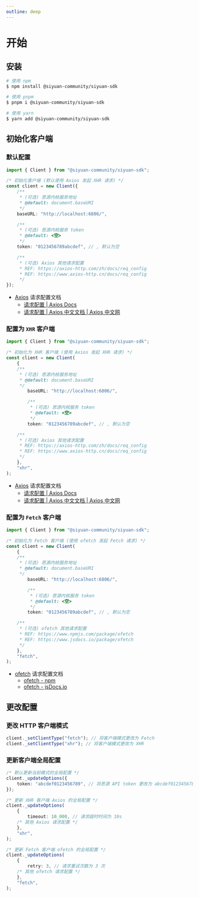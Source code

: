 ```yaml
---
outline: deep
---
```


# 开始

## 安装

```bash
# 使用 npm
$ npm install @siyuan-community/siyuan-sdk

# 使用 pnpm
$ pnpm i @siyuan-community/siyuan-sdk

# 使用 yarn
$ yarn add @siyuan-community/siyuan-sdk
```

## 初始化客户端

### 默认配置

```typescript
import { Client } from "@siyuan-community/siyuan-sdk";

/* 初始化客户端 (默认使用 Axios 发起 XHR 请求) */
const client = new Client({
    /**
     * (可选) 思源内核服务地址
     * @default: document.baseURI
     */
    baseURL: "http://localhost:6806/",

    /**
     * (可选) 思源内核服务 token
     * @default: <空>
     */
    token: "0123456789abcdef", // , 默认为空

    /**
     * (可选) Axios 其他请求配置
     * REF: https://axios-http.com/zh/docs/req_config
     * REF: https://www.axios-http.cn/docs/req_config
     */
});
```

- [Axios](https://axios-http.com/zh/) 请求配置文档
  - [请求配置 | Axios Docs](https://axios-http.com/zh/docs/req_config)
  - [请求配置 | Axios 中文文档 | Axios 中文网](https://www.axios-http.cn/docs/req_config)

### 配置为 `XHR` 客户端

```typescript
import { Client } from "@siyuan-community/siyuan-sdk";

/* 初始化为 XHR 客户端 (使用 Axios 发起 XHR 请求) */
const client = new Client(
    {
    /**
     * (可选) 思源内核服务地址
     * @default: document.baseURI
     */
        baseURL: "http://localhost:6806/",

        /**
         * (可选) 思源内核服务 token
         * @default: <空>
         */
        token: "0123456789abcdef", // , 默认为空

    /**
     * (可选) Axios 其他请求配置
     * REF: https://axios-http.com/zh/docs/req_config
     * REF: https://www.axios-http.cn/docs/req_config
     */
    },
    "xhr",
);
```

- [Axios](https://axios-http.com/zh/) 请求配置文档
  - [请求配置 | Axios Docs](https://axios-http.com/zh/docs/req_config)
  - [请求配置 | Axios 中文文档 | Axios 中文网](https://www.axios-http.cn/docs/req_config)

### 配置为 `Fetch` 客户端

```typescript
import { Client } from "@siyuan-community/siyuan-sdk";

/* 初始化为 Fetch 客户端 (使用 ofetch 发起 Fetch 请求) */
const client = new Client(
    {
    /**
     * (可选) 思源内核服务地址
     * @default: document.baseURI
     */
        baseURL: "http://localhost:6806/",

        /**
         * (可选) 思源内核服务 token
         * @default: <空>
         */
        token: "0123456789abcdef", // , 默认为空

    /**
     * (可选) ofetch 其他请求配置
     * REF: https://www.npmjs.com/package/ofetch
     * REF: https://www.jsdocs.io/package/ofetch
     */
    },
    "fetch",
);
```

- [ofetch](https://github.com/unjs/ofetch) 请求配置文档
  - [ofetch - npm](https://www.npmjs.com/package/ofetch)
  - [ofetch - jsDocs.io](https://www.jsdocs.io/package/ofetch)

## 更改配置

### 更改 HTTP 客户端模式

```typescript
client._setClientType("fetch"); // 将客户端模式更改为 Fetch
client._setClientType("xhr"); // 将客户端模式更改为 XHR
```

### 更新客户端全局配置

```typescript
/* 默认更新当前模式的全局配置 */
client._updateOptions({
    token: "abcdef0123456789", // 将思源 API token 更改为 abcdef0123456789
});

/* 更新 XHR 客户端 Axios 的全局配置 */
client._updateOptions(
    {
        timeout: 10_000, // 请求超时时间为 10s
    /* 其他 Axios 请求配置 */
    },
    "xhr",
);

/* 更新 Fetch 客户端 ofetch 的全局配置 */
client._updateOptions(
    {
        retry: 3, // 请求重试次数为 3 次
    /* 其他 ofetch 请求配置 */
    },
    "fetch",
);
```
